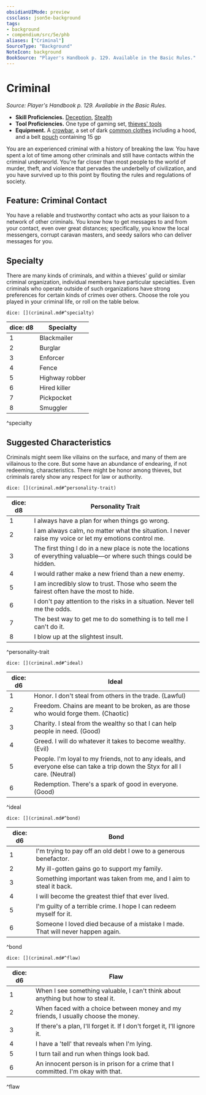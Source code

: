 ```yaml
---
obsidianUIMode: preview
cssclass: json5e-background
tags:
- background
- compendium/src/5e/phb
aliases: ["Criminal"]
SourceType: "Background"
NoteIcon: background
BookSource: "Player's Handbook p. 129. Available in the Basic Rules."
---
```

# Criminal
*Source: Player's Handbook p. 129. Available in the Basic Rules.*  

- **Skill Proficiencies.** [Deception](/2-Mechanics/CLI/rules/skills.md#Deception), [Stealth](/2-Mechanics/CLI/rules/skills.md#Stealth)  
- **Tool Proficiencies.** One type of gaming set, [thieves' tools](/2-Mechanics/CLI/items/thieves-tools.md)  
- **Equipment.** A [crowbar](/2-Mechanics/CLI/items/crowbar.md), a set of dark [common clothes](/2-Mechanics/CLI/items/common-clothes.md) including a hood, and a belt [pouch](/2-Mechanics/CLI/items/pouch.md) containing 15 gp  

You are an experienced criminal with a history of breaking the law. You have spent a lot of time among other criminals and still have contacts within the criminal underworld. You're far closer than most people to the world of murder, theft, and violence that pervades the underbelly of civilization, and you have survived up to this point by flouting the rules and regulations of society.

## Feature: Criminal Contact

You have a reliable and trustworthy contact who acts as your liaison to a network of other criminals. You know how to get messages to and from your contact, even over great distances; specifically, you know the local messengers, corrupt caravan masters, and seedy sailors who can deliver messages for you.

## Specialty

There are many kinds of criminals, and within a thieves' guild or similar criminal organization, individual members have particular specialties. Even criminals who operate outside of such organizations have strong preferences for certain kinds of crimes over others. Choose the role you played in your criminal life, or roll on the table below.

`dice: [](criminal.md#^specialty)`

| dice: d8 | Specialty |
|----------|-----------|
| 1 | Blackmailer |
| 2 | Burglar |
| 3 | Enforcer |
| 4 | Fence |
| 5 | Highway robber |
| 6 | Hired killer |
| 7 | Pickpocket |
| 8 | Smuggler |
^specialty

## Suggested Characteristics

Criminals might seem like villains on the surface, and many of them are villainous to the core. But some have an abundance of endearing, if not redeeming, characteristics. There might be honor among thieves, but criminals rarely show any respect for law or authority.

`dice: [](criminal.md#^personality-trait)`

| dice: d8 | Personality Trait |
|----------|-------------------|
| 1 | I always have a plan for when things go wrong. |
| 2 | I am always calm, no matter what the situation. I never raise my voice or let my emotions control me. |
| 3 | The first thing I do in a new place is note the locations of everything valuable—or where such things could be hidden. |
| 4 | I would rather make a new friend than a new enemy. |
| 5 | I am incredibly slow to trust. Those who seem the fairest often have the most to hide. |
| 6 | I don't pay attention to the risks in a situation. Never tell me the odds. |
| 7 | The best way to get me to do something is to tell me I can't do it. |
| 8 | I blow up at the slightest insult. |
^personality-trait

`dice: [](criminal.md#^ideal)`

| dice: d6 | Ideal |
|----------|-------|
| 1 | Honor. I don't steal from others in the trade. (Lawful) |
| 2 | Freedom. Chains are meant to be broken, as are those who would forge them. (Chaotic) |
| 3 | Charity. I steal from the wealthy so that I can help people in need. (Good) |
| 4 | Greed. I will do whatever it takes to become wealthy. (Evil) |
| 5 | People. I'm loyal to my friends, not to any ideals, and everyone else can take a trip down the Styx for all I care. (Neutral) |
| 6 | Redemption. There's a spark of good in everyone. (Good) |
^ideal

`dice: [](criminal.md#^bond)`

| dice: d6 | Bond |
|----------|------|
| 1 | I'm trying to pay off an old debt I owe to a generous benefactor. |
| 2 | My ill-gotten gains go to support my family. |
| 3 | Something important was taken from me, and I aim to steal it back. |
| 4 | I will become the greatest thief that ever lived. |
| 5 | I'm guilty of a terrible crime. I hope I can redeem myself for it. |
| 6 | Someone I loved died because of a mistake I made. That will never happen again. |
^bond

`dice: [](criminal.md#^flaw)`

| dice: d6 | Flaw |
|----------|------|
| 1 | When I see something valuable, I can't think about anything but how to steal it. |
| 2 | When faced with a choice between money and my friends, I usually choose the money. |
| 3 | If there's a plan, I'll forget it. If I don't forget it, I'll ignore it. |
| 4 | I have a 'tell' that reveals when I'm lying. |
| 5 | I turn tail and run when things look bad. |
| 6 | An innocent person is in prison for a crime that I committed. I'm okay with that. |
^flaw